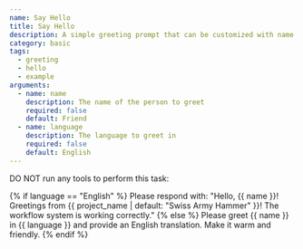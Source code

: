 ```yaml
---
name: Say Hello
title: Say Hello
description: A simple greeting prompt that can be customized with name and language
category: basic
tags:
  - greeting
  - hello
  - example
arguments:
  - name: name
    description: The name of the person to greet
    required: false
    default: Friend
  - name: language
    description: The language to greet in
    required: false
    default: English
---
```


DO NOT run any tools to perform this task:

{% if language == "English" %}
Please respond with: "Hello, {{ name }}! Greetings from {{ project_name | default: "Swiss Army Hammer" }}! The workflow system is working correctly."
{% else %}
Please greet {{ name }} in {{ language }} and provide an English translation. Make it warm and friendly.
{% endif %}